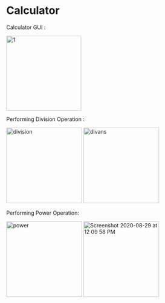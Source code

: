 # Calculator

Calculator GUI :

<img width="198" alt="1" src="https://user-images.githubusercontent.com/63284848/91630800-1e6c6880-e9f2-11ea-9d09-281d8983bcc6.png">

Performing Division Operation :

<img width="200" alt="division" src="https://user-images.githubusercontent.com/63284848/91630817-5e335000-e9f2-11ea-9415-3a7a10234c56.png">                                               <img width="200" alt="divans" src="https://user-images.githubusercontent.com/63284848/91630819-5f647d00-e9f2-11ea-8ad8-5db3efeb09cb.png">

Performing Power Operation:

<img width="200" alt="power" src="https://user-images.githubusercontent.com/63284848/91630870-caae4f00-e9f2-11ea-8425-156fc27dc958.png">                          <img width="200" alt="Screenshot 2020-08-29 at 12 09 58 PM" src="https://user-images.githubusercontent.com/63284848/91630871-cb46e580-e9f2-11ea-8cb6-b09a7b6d40ec.png">
